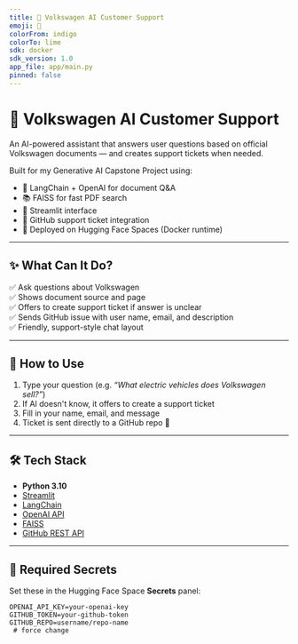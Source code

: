 ```yaml
---
title: 💬 Volkswagen AI Customer Support
emoji: 🤖
colorFrom: indigo
colorTo: lime
sdk: docker
sdk_version: 1.0
app_file: app/main.py
pinned: false
---
```


# 💬 Volkswagen AI Customer Support

An AI-powered assistant that answers user questions based on official Volkswagen documents — and creates support tickets when needed.

Built for my Generative AI Capstone Project using:
- 🧠 LangChain + OpenAI for document Q&A
- 📚 FAISS for fast PDF search
- 💬 Streamlit interface
- 📩 GitHub support ticket integration
- 🚀 Deployed on Hugging Face Spaces (Docker runtime)

---

## ✨ What Can It Do?

✅ Ask questions about Volkswagen  
✅ Shows document source and page  
✅ Offers to create support ticket if answer is unclear  
✅ Sends GitHub issue with user name, email, and description  
✅ Friendly, support-style chat layout  

---

## 🚀 How to Use

1. Type your question (e.g. *“What electric vehicles does Volkswagen sell?”*)  
2. If AI doesn't know, it offers to create a support ticket  
3. Fill in your name, email, and message  
4. Ticket is sent directly to a GitHub repo 🎫

---

## 🛠️ Tech Stack

- **Python 3.10**
- [Streamlit](https://streamlit.io/)
- [LangChain](https://www.langchain.com/)
- [OpenAI API](https://platform.openai.com/)
- [FAISS](https://github.com/facebookresearch/faiss)
- [GitHub REST API](https://docs.github.com/en/rest)

---

## 🔐 Required Secrets

Set these in the Hugging Face Space **Secrets** panel:

```env
OPENAI_API_KEY=your-openai-key
GITHUB_TOKEN=your-github-token
GITHUB_REPO=username/repo-name
 # force change
